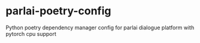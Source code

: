 # parlai-poetry-config
Python poetry dependency manager config for parlai dialogue platform with pytorch cpu support
